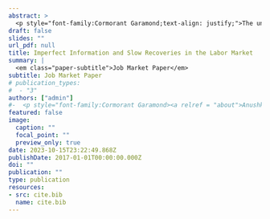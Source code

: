 ```yaml
---
abstract: >
  <p style="font-family:Cormorant Garamond;text-align: justify;">The unemployment rate remains persistently high after recessions even after job losses subside. Standard search and matching models have difficulty capturing this pattern. In this paper, I provide new evidence that noise shocks, which capture agents’ expectational errors due to the noise in received signals about the persistence of aggregate productivity, generate substantial persistence in the unemployment rate. I first identify these noise shocks using a novel structural VAR and find that unemployment would have recovered to its pre-recession level six quarters earlier in the absence of noise shocks in the 1968-2019 period. To understand these findings, I set up a general equilibrium search and matching model  with on-the-job search, endogenous search effort and wage rigidity and consider three shocks: a permanent productivity shock; a transitory productivity shock and a noise shock. The presence of imperfect information and noise shocks allows the model to match the longer unemployment recovery than in a full information setting. The results point to the importance of imperfect information in explaining the slow recoveries, through two channels. First, responses to persistent productivity shocks are more persistent as it takes time for agents to learn whether a shock is persistent or not. Second, noise shocks provide an additional source of persistence, which are amplified through sticky wages, on-the-job search  and firms' vacancy posting decisions. </p>
draft: false
slides: ""
url_pdf: null
title: Imperfect Information and Slow Recoveries in the Labor Market
summary: |
  <em class="paper-subtitle">Job Market Paper</em>
subtitle: Job Market Paper
# publication_types:
#  - "3"
authors: ["admin"]
#-  <p style="font-family:Cormorant Garamond><a relref = "about">Anushka Mitra</a></p>
featured: false
image:
  caption: ""
  focal_point: ""
  preview_only: true
date: 2023-10-15T23:22:49.868Z
publishDate: 2017-01-01T00:00:00.000Z
doi: ""
publication: ""
type: publication
resources:
- src: cite.bib
  name: cite.bib
---
```


